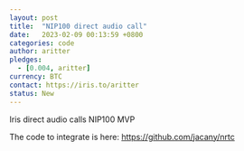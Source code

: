 ```yaml
---
layout: post
title:  "NIP100 direct audio call"
date:   2023-02-09 00:13:59 +0800
categories: code
author: aritter
pledges:
  - [0.004, aritter]
currency: BTC
contact: https://iris.to/aritter
status: New
---
```


 Iris direct audio calls NIP100 MVP
 
 The code to integrate is here: https://github.com/jacany/nrtc
